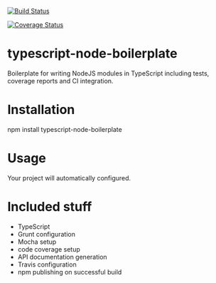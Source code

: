 [![Build Status](https://travis-ci.org/smarletta/typescript-node-boilerplate.svg?branch=master)](https://travis-ci.org/smarletta/typescript-node-boilerplate)

[![Coverage Status](https://coveralls.io/repos/github/smarletta/typescript-node-boilerplate/badge.svg?branch=master)](https://coveralls.io/github/smarletta/typescript-node-boilerplate?branch=master)

# typescript-node-boilerplate
Boilerplate for writing NodeJS modules in TypeScript including tests, coverage reports and CI integration.

# Installation
npm install typescript-node-boilerplate

# Usage
Your project will automatically configured.

# Included stuff

- TypeScript
- Grunt configuration
- Mocha setup
- code coverage setup
- API documentation generation
- Travis configuration
- npm publishing on successful build

